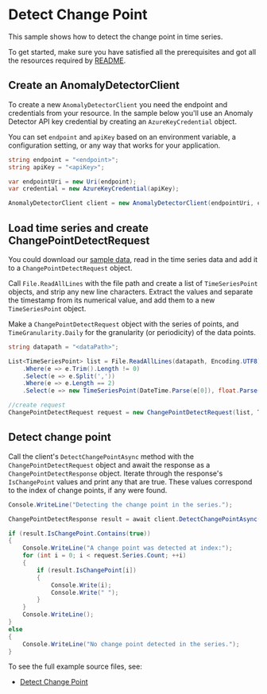 ﻿# Detect Change Point
This sample shows how to detect the change point in time series.

To get started, make sure you have satisfied all the prerequisites and got all the resources required by [README][README].

## Create an AnomalyDetectorClient

To create a new `AnomalyDetectorClient` you need the endpoint and credentials from your resource. In the sample below you'll use an Anomaly Detector API key credential by creating an `AzureKeyCredential` object.

You can set `endpoint` and `apiKey` based on an environment variable, a configuration setting, or any way that works for your application.

```C# Snippet:CreateAnomalyDetectorClient
string endpoint = "<endpoint>";
string apiKey = "<apiKey>";

var endpointUri = new Uri(endpoint);
var credential = new AzureKeyCredential(apiKey);

AnomalyDetectorClient client = new AnomalyDetectorClient(endpointUri, credential);
```

## Load time series and create ChangePointDetectRequest

You could download our [sample data][SampleData], read in the time series data and add it to a `ChangePointDetectRequest` object.

Call `File.ReadAllLines` with the file path and create a list of `TimeSeriesPoint` objects, and strip any new line characters. Extract the values and separate the timestamp from its numerical value, and add them to a new `TimeSeriesPoint` object.

Make a `ChangePointDetectRequest` object with the series of points, and `TimeGranularity.Daily` for the granularity (or periodicity) of the data points.

```C# Snippet:ReadSeriesData
string datapath = "<dataPath>";

List<TimeSeriesPoint> list = File.ReadAllLines(datapath, Encoding.UTF8)
    .Where(e => e.Trim().Length != 0)
    .Select(e => e.Split(','))
    .Where(e => e.Length == 2)
    .Select(e => new TimeSeriesPoint(DateTime.Parse(e[0]), float.Parse(e[1]))).ToList();

//create request
ChangePointDetectRequest request = new ChangePointDetectRequest(list, TimeGranularity.Daily);
```

## Detect change point
Call the client's `DetectChangePointAsync` method with the `ChangePointDetectRequest` object and await the response as a `ChangePointDetectResponse` object. Iterate through the response's `IsChangePoint` values and print any that are true. These values correspond to the index of change points, if any were found.

```C# Snippet:DetectChangePoint
Console.WriteLine("Detecting the change point in the series.");

ChangePointDetectResponse result = await client.DetectChangePointAsync(request).ConfigureAwait(false);

if (result.IsChangePoint.Contains(true))
{
    Console.WriteLine("A change point was detected at index:");
    for (int i = 0; i < request.Series.Count; ++i)
    {
        if (result.IsChangePoint[i])
        {
            Console.Write(i);
            Console.Write(" ");
        }
    }
    Console.WriteLine();
}
else
{
    Console.WriteLine("No change point detected in the series.");
}
```
To see the full example source files, see:

* [Detect Change Point](https://github.com/Azure/azure-sdk-for-net/blob/master/sdk/anomalydetector/Azure.AI.AnomalyDetector/tests/samples/Sample3_DetectChangePoint.cs)

[README]: https://github.com/Azure/azure-sdk-for-net/blob/master/sdk/anomalydetector/Azure.AI.AnomalyDetector/README.md
[SampleData]: https://github.com/Azure/azure-sdk-for-net/blob/master/sdk/anomalydetector/Azure.AI.AnomalyDetector/samples/data/request-data.csv